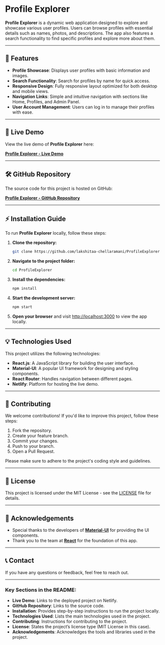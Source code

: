 
# Profile Explorer

**Profile Explorer** is a dynamic web application designed to explore and showcase various user profiles. Users can browse profiles with essential details such as names, photos, and descriptions. The app also features a search functionality to find specific profiles and explore more about them.

---

## 🌟 Features

- **Profile Showcase**: Displays user profiles with basic information and images.
- **Search Functionality**: Search for profiles by name for quick access.
- **Responsive Design**: Fully responsive layout optimized for both desktop and mobile views.
- **Navigation Links**: Simple and intuitive navigation with sections like Home, Profiles, and Admin Panel.
- **User Account Management**: Users can log in to manage their profiles with ease.

---

## 🚀 Live Demo

View the live demo of **Profile Explorer** here:

[**Profile Explorer - Live Demo**](https://profile-explorer-lakshitaa.netlify.app/)

---

## 🛠 GitHub Repository

The source code for this project is hosted on GitHub:

[**Profile Explorer - GitHub Repository**](https://github.com/lakshitaa-chellaramani/ProfileExplorer)

---

## ⚡ Installation Guide

To run **Profile Explorer** locally, follow these steps:

1. **Clone the repository:**

   ```bash
   git clone https://github.com/lakshitaa-chellaramani/ProfileExplorer.git
   ```

2. **Navigate to the project folder:**

   ```bash
   cd ProfileExplorer
   ```

3. **Install the dependencies:**

   ```bash
   npm install
   ```

4. **Start the development server:**

   ```bash
   npm start
   ```

5. **Open your browser** and visit [http://localhost:3000](http://localhost:3000) to view the app locally.

---

## 💡 Technologies Used

This project utilizes the following technologies:

- **React.js**: A JavaScript library for building the user interface.
- **Material-UI**: A popular UI framework for designing and styling components.
- **React Router**: Handles navigation between different pages.
- **Netlify**: Platform for hosting the live demo.

---

## 🤝 Contributing

We welcome contributions! If you'd like to improve this project, follow these steps:

1. Fork the repository.
2. Create your feature branch.
3. Commit your changes.
4. Push to your branch.
5. Open a Pull Request.

Please make sure to adhere to the project's coding style and guidelines.

---

## 📜 License

This project is licensed under the MIT License - see the [LICENSE](LICENSE) file for details.

---

## 🙏 Acknowledgements

- Special thanks to the developers of [**Material-UI**](https://mui.com/) for providing the UI components.
- Thank you to the team at [**React**](https://reactjs.org/) for the foundation of this app.
  
---

## 📞 Contact

If you have any questions or feedback, feel free to reach out.

---

### Key Sections in the README:
- **Live Demo**: Links to the deployed project on Netlify.
- **GitHub Repository**: Links to the source code.
- **Installation**: Provides step-by-step instructions to run the project locally.
- **Technologies Used**: Lists the main technologies used in the project.
- **Contributing**: Instructions for contributing to the project.
- **License**: States the project’s license type (MIT License in this case).
- **Acknowledgements**: Acknowledges the tools and libraries used in the project.



